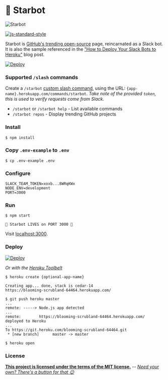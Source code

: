 # 🌟 Starbot

![Starbot](https://heroku-www-files.s3.amazonaws.com/starbot/starbot-banner.png)

[![js-standard-style](https://cdn.rawgit.com/feross/standard/master/badge.svg)](https://github.com/feross/standard)

Starbot is [GitHub's trending open-source](https://github.com/trending/) page, reincarnated as a Slack bot. It is also the sample referenced in the ["How to Deploy Your Slack Bots to Heroku"](https://blog.heroku.com/archives/2016/3/9/how-to-deploy-your-slack-bots-to-heroku) blog post.

[![Deploy](https://www.herokucdn.com/deploy/button.svg)](https://heroku.com/deploy)

### Supported `/slash` commands

Create a `/starbot` [custom slash command](https://api.slack.com/slash-commands), using the URL: `{app-name}.herokuapp.com/commands/starbot`. _Take note of the provided `token`, this is used to verify requests come from Slack._

- `/starbot` or `/starbot help` - List available commands
- `/starbot repos` - Display trending GitHub projects

### Install

```shell
$ npm install
```

### Copy `.env-example` to `.env`

```shell
$ cp .env-example .env
```

### Configure

```shell
SLACK_TEAM_TOKEN=xoxb...8WRqKWx
NODE_ENV=development
PORT=3000
```

### Run

```shell
$ npm start

🚀 Starbot LIVES on PORT 3000 🚀
```

Visit [localhost:3000](http://localhost:3000).

### Deploy

[![Deploy](https://www.herokucdn.com/deploy/button.svg)](https://heroku.com/deploy)

_Or with the [Heroku Toolbelt](https://toolbelt.heroku.com)_

```shell
$ heroku create {optional-app-name}

Creating app... done, stack is cedar-14
https://blooming-scrubland-64464.herokuapp.com/

$ git push heroku master
...
remote: -----> Node.js app detected
...
remote:        https://blooming-scrubland-64464.herokuapp.com/ deployed to Heroku
...
To https://git.heroku.com/blooming-scrubland-64464.git
 * [new branch]      master -> master

$ heroku open
```

### License

**[This project is licensed under the terms of the MIT license.](http://license-me.herokuapp.com)**
-- [_Need your own? There's a button for that :wink:_](https://github.com/mattcreager/license)
